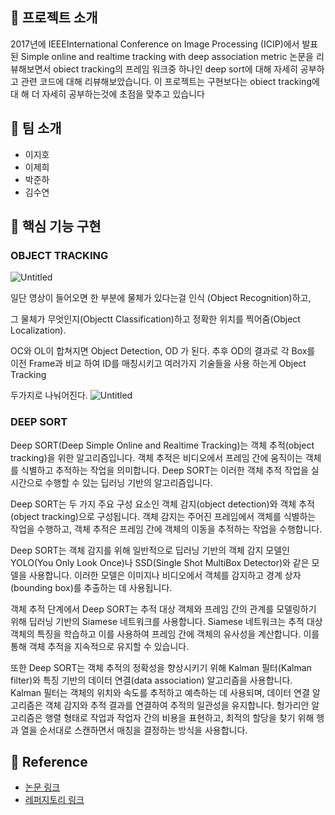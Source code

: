 ## 📑 프로젝트 소개
2017년에 IEEEInternational Conference on Image Processing (ICIP)에서 발표된
Simple online and realtime tracking with deep association metric 논문을 리뷰해보면서 
obiect tracking의 프레임 워크중 하나인 deep sort에 대해 자세히 공부하고 관련 코드에 대해 리뷰해보았습니다.
이 프로젝트는 구현보다는 obiect tracking에 대 해 더 자세히 공부하는것에 초점을 맞추고 있습니다

## 👏 팀 소개 

* 이지호
* 이제희
* 박준하
* 김수연



## 🔎 핵심 기능 구현
### OBJECT TRACKING

![Untitled](https://github.com/LEE-JIHO-1016/KHUDA-Project/assets/76989907/0c5b865a-ffb8-4a8f-8a73-c2601aaed182)

일단 영상이 들어오면 한 부분에 물체가 있다는걸 인식 (Object Recognition)하고,

그 물체가 무엇인지(Objectt Classification)하고 정확한 위치를 찍어줌(Object Localization). 

OC와 OL이 합쳐지면 Object Detection, OD 가 된다. 추후 OD의 결과로 각 Box를 이전 Frame과 비교 하여 ID를 매칭시키고 여러가지 기술들을 사용 하는게 Object Tracking

두가지로 나눠어진다. 
![Untitled](https://github.com/LEE-JIHO-1016/KHUDA-Project/assets/76989907/075c2a5f-734b-4fb8-998e-e473cde1363e)


### DEEP SORT
Deep SORT(Deep Simple Online and Realtime Tracking)는 객체 추적(object tracking)을 위한 알고리즘입니다. 객체 추적은 비디오에서 프레임 간에 움직이는 객체를 식별하고 추적하는 작업을 의미합니다. Deep SORT는 이러한 객체 추적 작업을 실시간으로 수행할 수 있는 딥러닝 기반의 알고리즘입니다.
<br/> 

Deep SORT는 두 가지 주요 구성 요소인 객체 감지(object detection)와 객체 추적(object tracking)으로 구성됩니다. 객체 감지는 주어진 프레임에서 객체를 식별하는 작업을 수행하고, 객체 추적은 프레임 간에 객체의 이동을 추적하는 작업을 수행합니다.
<br/>

Deep SORT는 객체 감지를 위해 일반적으로 딥러닝 기반의 객체 감지 모델인 YOLO(You Only Look Once)나 SSD(Single Shot MultiBox Detector)와 같은 모델을 사용합니다. 이러한 모델은 이미지나 비디오에서 객체를 감지하고 경계 상자(bounding box)를 추출하는 데 사용됩니다.
<br/>

객체 추적 단계에서 Deep SORT는 추적 대상 객체와 프레임 간의 관계를 모델링하기 위해 딥러닝 기반의 Siamese 네트워크를 사용합니다. Siamese 네트워크는 추적 대상 객체의 특징을 학습하고 이를 사용하여 프레임 간에 객체의 유사성을 계산합니다. 이를 통해 객체 추적을 지속적으로 유지할 수 있습니다.
<br/>

또한 Deep SORT는 객체 추적의 정확성을 향상시키기 위해 Kalman 필터(Kalman filter)와 특징 기반의 데이터 연결(data association) 알고리즘을 사용합니다. Kalman 필터는 객체의 위치와 속도를 추적하고 예측하는 데 사용되며, 데이터 연결 알고리즘은 객체 감지와 추적 결과를 연결하여 추적의 일관성을 유지합니다. 헝가리안 알고리즘은 행렬 형태로 작업과 작업자 간의 비용을 표현하고, 최적의 할당을 찾기 위해 행과 열을 순서대로 스캔하면서 매칭을 결정하는 방식을 사용합니다.


## 📄 Reference
- [논문 링크](https://arxiv.org/abs/1703.07402)
- [레퍼지토리 링크](https://www.notion.so/KHUDA-2-Project-a5f5988d604547bcb3db227303fb2aec)
